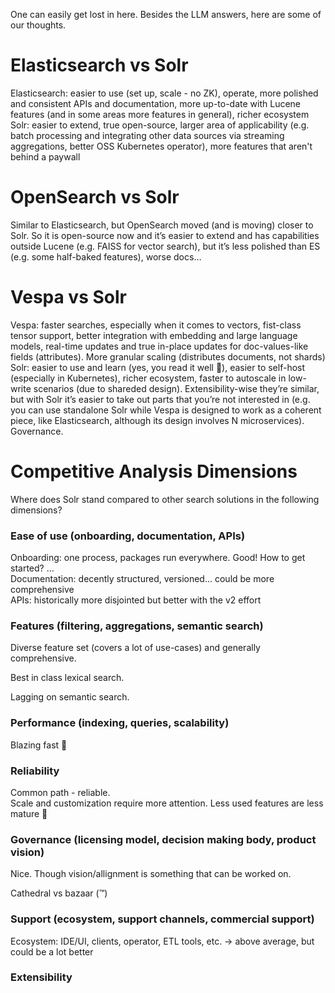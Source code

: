 One can easily get lost in here. Besides the LLM answers, here are some of our thoughts.

# Elasticsearch vs Solr

Elasticsearch: easier to use (set up, scale - no ZK), operate, more polished and consistent APIs and documentation, more up-to-date with Lucene features (and in some areas more features in general), richer ecosystem
Solr: easier to extend, true open-source, larger area of applicability (e.g. batch processing and integrating other data sources via streaming aggregations, better OSS Kubernetes operator), more features that aren't behind a paywall

# OpenSearch vs Solr

Similar to Elasticsearch, but OpenSearch moved (and is moving) closer to Solr. So it is open-source now and it’s easier to extend and has capabilities outside Lucene (e.g. FAISS for vector search), but it’s less polished than ES (e.g. some half-baked features), worse docs…

# Vespa vs Solr

Vespa: faster searches, especially when it comes to vectors, fist-class tensor support, better integration with embedding and large language models, real-time updates and true in-place updates for doc-values-like fields (attributes). More granular scaling (distributes documents, not shards)  
Solr: easier to use and learn (yes, you read it well 🙂), easier to self-host (especially in Kubernetes), richer ecosystem, faster to autoscale in low-write scenarios (due to shareded design). Extensibility-wise they’re similar, but with Solr it’s easier to take out parts that you’re not interested in (e.g. you can use standalone Solr while Vespa is designed to work as a coherent piece, like Elasticsearch, although its design involves N microservices). Governance.

# Competitive Analysis Dimensions

Where does Solr stand compared to other search solutions in the following dimensions?

### Ease of use (onboarding, documentation, APIs)

Onboarding: one process, packages run everywhere. Good\! How to get started? …  
Documentation: decently structured, versioned… could be more comprehensive  
APIs: historically more disjointed but better with the v2 effort

### Features (filtering, aggregations, semantic search)

Diverse feature set (covers a lot of use-cases) and generally comprehensive.

Best in class lexical search.

Lagging on semantic search.

### Performance (indexing, queries, scalability)

Blazing fast 🙂

### Reliability

Common path \- reliable.  
Scale and customization require more attention. Less used features are less mature 🙂

### Governance (licensing model, decision making body, product vision)

Nice. Though vision/allignment is something that can be worked on.

Cathedral vs bazaar (™)

### Support (ecosystem, support channels, commercial support)

Ecosystem: IDE/UI, clients, operator, ETL tools, etc. → above average, but could be a lot better

### Extensibility